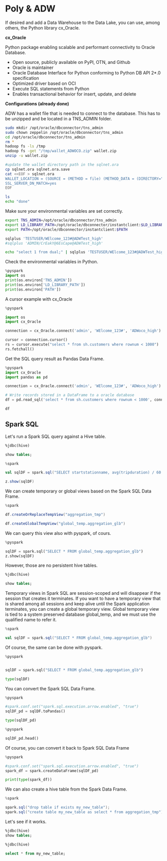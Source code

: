 # Poly & ADW

If desired and add a Data Warehouse to the Data Lake, you can use, among others, the Python library cx_Oracle.

**cx_Oracle**

Python package enabling scalable and performant connectivity to Oracle Database.

* Open source, publicly available on PyPI, OTN, and Github
* Oracle is maintainer
* Oracle Database Interface for Python conforming to Python DB API 2*.0 specification
* Optimized driver based on OCI
* Execute SQL statements from Python
* Enables transactional behavior for insert, update, and delete

**Configurations (already done)**

ADW has a wallet file that is needed to connect to the database. This has to be unzipped and be located in a TNS_ADMIN folder. 

```sh
sudo mkdir /opt/oracle/dbconnector/tns_admin
sudo chown zeppelin /opt/oracle/dbconnector/tns_admin
cd /opt/oracle/dbconnector/tns_admin
rm *
hadoop fs -ls /tmp
hadoop fs -get "/tmp/wallet_ADWOCO.zip" wallet.zip
unzip -u wallet.zip

#update the wallet directory path in the sqlnet.ora
cp sqlnet.ora sqlnet.ora.save
cat <<EOF > sqlnet.ora
WALLET_LOCATION = (SOURCE = (METHOD = file) (METHOD_DATA = (DIRECTORY="/opt/oracle/dbconnector/tns_admin")))
SSL_SERVER_DN_MATCH=yes
EOF

ls
echo "done"
```
Make sure your environmental variables are set correctly. 

```sh
export TNS_ADMIN=/opt/oracle/dbconnector/tns_admin
export LD_LIBRARY_PATH=/opt/oracle/dbconnector/instantclient:$LD_LIBRARY_PATH
export PATH=/opt/oracle/dbconnector/instantclient:$PATH

sqlplus 'TESTUSER/WElcome_123#@ADWTest_high'
#sqlplus 'ADMIN/CrEakY@6EsCape@ADWTest_high'

echo "select 1 from dual;" | sqlplus 'TESTUSER/WElcome_123#@ADWTest_high'
```
Check the environmental variables in Python. 

```python
%pyspark
import os
print(os.environ['TNS_ADMIN'])
print(os.environ['LD_LIBRARY_PATH'])
print(os.environ['PATH'])
```

A cursor example with cx_Oracle

```python
%pyspark

import os
import cx_Oracle

connection = cx_Oracle.connect('admin', 'WElcome_123#', 'ADWoco_high')

cursor = connection.cursor()
rs = cursor.execute("select * from sh.customers where rownum < 1000")
rs.fetchall()
```

Get the SQL query result as Pandas Data Frame. 

```python
%pyspark
import cx_Oracle 
import pandas as pd

connection = cx_Oracle.connect('admin', 'WElcome_123#', 'ADWoco_high')

# Write records stored in a DataFrame to a oracle database
df = pd.read_sql('select * from sh.customers where rownum < 1000', connection) # the error shows here

df
```

## Spark SQL

Let's run a Spark SQL query against a Hive table. 

```sql
%jdbc(hive)

show tables;
```

```scala
%spark

val sqlDF = spark.sql("SELECT startstationname, avg(tripduration) / 60 as AverageTripduration FROM bike_trips_objectstore group by startstationname")

z.show(sqlDF)
```
We can create temporary or global views based on the Spark SQL Data Frame.

```scala
%spark

df.createOrReplaceTempView("aggregation_tmp")

df.createGlobalTempView("global_temp.aggregation_glb")
```
We can query this view also with pyspark, of cours.

```python
%pyspark

sqlDF = spark.sql("SELECT * FROM global_temp.aggregation_glb")
z.show(sqlDF)
```

However, those are no persistent hive tables.

```sql
%jdbc(hive)

show tables;
```

Temporary views in Spark SQL are session-scoped and will disappear if the session that creates it terminates. If you want to have a temporary view that is shared among all sessions and keep alive until the Spark application terminates, you can create a global temporary view. Global temporary view is tied to a system preserved database global_temp, and we must use the qualified name to refer it.

```scala
%spark

val sqlDF = spark.sql("SELECT * FROM global_temp.aggregation_glb")
```

Of course, the same can be done with pyspark.

```python
%pyspark


sqlDF = spark.sql("SELECT * FROM global_temp.aggregation_glb")

type(sqlDF)
```
You can convert the Spark SQL Data Frame.  

```python
%pyspark

#spark.conf.set("spark.sql.execution.arrow.enabled", "true")
sqlDF_pd = sqlDF.toPandas()

type(sqlDF_pd)
```

```python
%pyspark

sqlDF_pd.head()
```
Of course, you can convert it back to Spark SQL Data Frame

```python
%pyspark

#spark.conf.set("spark.sql.execution.arrow.enabled", "true")
spark_df = spark.createDataFrame(sqlDF_pd)

print(type(spark_df))
```

We can also create a hive table from the Spark Data Frame.

```scala
%spark

spark.sql("drop table if exists my_new_table");
spark.sql("create table my_new_table as select * from aggregation_tmp");
```

Let's see if it works. 

```sql
%jdbc(hive)
show tables;
```

```sql
%jdbc(hive)

select * from my_new_table;
```